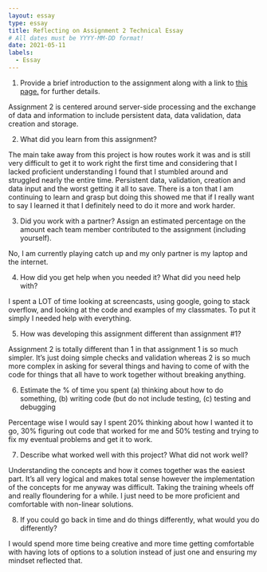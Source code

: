 ```yaml
---
layout: essay
type: essay
title: Reflecting on Assignment 2 Technical Essay
# All dates must be YYYY-MM-DD format!
date: 2021-05-11
labels:
  - Essay
---
```


1. Provide a brief introduction to the assignment along with a link to [this page.](https://dport96.github.io/ITM352/morea/150.Assignment2/experience-Assignment2_retrospective.html) for further details.

  Assignment 2 is centered around server-side processing and the exchange of data and information to include persistent data, data validation, data creation and storage.

2. What did you learn from this assignment?

  The main take away from this project is how routes work it was and is still very difficult to get it to work right the first time and considering that I lacked proficient understanding I found that I stumbled around and struggled nearly the entire time. Persistent data, validation, creation and data input and the worst getting it all to save. There is a ton that I am continuing to learn and grasp but doing this showed me that if I really want to say I learned it that I definitely need to do it more and work harder.

3. Did you work with a partner? Assign an estimated percentage on the amount each team member contributed to the assignment (including yourself).

  No, I am currently playing catch up and my only partner is my laptop and the internet.

4. How did you get help when you needed it? What did you need help with?

  I spent a LOT of time looking at screencasts, using google, going to stack overflow, and looking at the code and examples of my classmates. To put it simply I needed help with everything.

5. How was developing this assignment different than assignment #1?

  Assignment 2 is totally different than 1 in that assignment 1 is so much simpler. It’s just doing simple checks and validation whereas 2 is so much more complex in asking for several things and having to come of with the code for things that all have to work together without breaking anything.

6. Estimate the % of time you spent (a) thinking about how to do something, (b) writing code (but do not include testing, (c) testing and debugging

  Percentage wise I would say I spent 20% thinking about how I wanted it to go, 30% figuring out code that worked for me and 50% testing and trying to fix my eventual problems and get it to work.

7. Describe what worked well with this project? What did not work well?

  Understanding the concepts and how it comes together was the easiest part. It’s all very logical and makes total sense however the implementation of the concepts for me anyway was difficult. Taking the training wheels off and really floundering for a while. I just need to be more proficient and comfortable with non-linear solutions.

8. If you could go back in time and do things differently, what would you do differently?

  I would spend more time being creative and more time getting comfortable with having lots of options to a solution instead of just one and ensuring my mindset reflected that.
